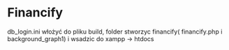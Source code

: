 # Financify
db_login.ini włożyć do pliku build,
folder stworzyc financify( financify.php i background_graph1) i wsadzic do xampp -> htdocs
